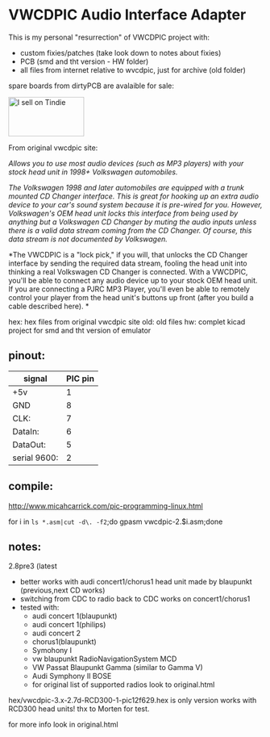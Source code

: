 VWCDPIC Audio Interface Adapter
==========================

This is my personal "resurrection" of VWCDPIC project with:

- custom fixies/patches (take look down to notes about fixies)
- PCB (smd and tht version - HW folder)
- all files from internet relative to wvcdpic, just for archive (old folder)

spare boards from dirtyPCB are avalaible for sale:

<a href="https://www.tindie.com/stores/tomaskovacik/?ref=offsite_badges&utm_source=sellers_tomaskovacik&utm_medium=badges&utm_campaign=badge_medium"><img src="https://d2ss6ovg47m0r5.cloudfront.net/badges/tindie-mediums.png" alt="I sell on Tindie" width="150" height="78"></a>

From original vwcdpic site:

*Allows you to use most audio devices (such as MP3 players) with your stock head unit in 1998+ Volkswagen automobiles.*

*The Volkswagen 1998 and later automobiles are equipped with a trunk mounted CD Changer interface. This is great for hooking up an extra audio device to your car's sound system because it is pre-wired for you. However, Volkswagen's OEM head unit locks this interface from being used by anything but a Volkswagen CD Changer by muting the audio inputs unless there is a valid data stream coming from the CD Changer. Of course, this data stream is not documented by Volkswagen.*

*The VWCDPIC is a "lock pick," if you will, that unlocks the CD Changer interface by sending the required data stream, fooling the head unit into thinking a real Volkswagen CD Changer is connected. With a VWCDPIC, you'll be able to connect any audio device up to your stock OEM head unit. If you are connecting a PJRC MP3 Player, you'll even be able to remotely control your player from the head unit's buttons up front (after you build a cable described here). *

hex: hex files from original vwcdpic site
old: old files 
hw: complet kicad project for smd and tht version of emulator

pinout:
--------------------
| signal        | PIC pin  |
|---------------|----------|
| +5v           | 1 |
| GND           | 8 |
| CLK:          | 7 |
| DataIn:       | 6 |
| DataOut:      | 5 |
| serial 9600:  | 2 |

compile:
---------

http://www.micahcarrick.com/pic-programming-linux.html

for i in `ls *.asm|cut -d\. -f2`;do gpasm vwcdpic-2.$i.asm;done

notes:
-------
2.8pre3 (latest 
- better works with audi concert1/chorus1 head unit made by blaupunkt (previous,next CD works)
- switching from CDC to radio back to CDC works on concert1/chorus1
- tested with:
	- audi concert 1(blaupunkt)
	- audi concert 1(philips)
	- audi concert 2
	- chorus1(blaupunkt)
	- Symohony I
	- vw blaupunkt RadioNavigationSystem MCD
	- VW Passat Blaupunkt Gamma (similar to Gamma V)
	- Audi Symphony II BOSE
	- for original list of supported radios look to original.html

hex/vwcdpic-3.x-2.7d-RCD300-1-pic12f629.hex is only version works with RCD300 head units! thx to Morten for test.

for more info look in original.html



